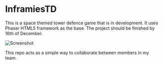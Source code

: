 # InframiesTD
This is a space themed tower defence game that is in development.
It uses Phaser HTML5 framework as the base. The project should be finished by 16th of December.

![Screenshot](https://i.imgur.com/vraBUWv.gif)

This repo acts as a simple way to collaborate between members in my team.
